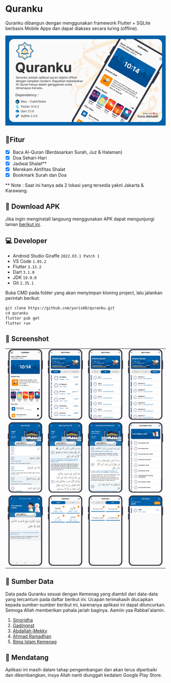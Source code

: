 # Quranku
Quranku dibangun dengan menggunakan framework Flutter + SQLite berbasis Mobile Apps dan dapat diakses secara luring (offline).
<div align="center">
<img src="assets/image/banner_intro_1.png"></div>

## 📌Fitur
- [x] Baca Al-Quran (Berdasarkan Surah, Juz & Halaman)
- [x] Doa Sehari-Hari
- [x] Jadwal Shalat**
- [x] Merekam Aktifitas Shalat
- [x] Bookmark Surah dan Doa

** Note : Saat ini hanya ada 2 lokasi  yang tersedia yakni Jakarta & Karawang.

## 📁 Download APK
Jika ingin menginstall langsung menggunakan APK dapat mengunjungi laman <a href="https://github.com/yuris60/quranku/tree/main/APK">berikut ini</a>.

## 💻 Developer

- Android Studio Giraffe `2022.03.1 Patch 1`
- VS Code `1.85.2`
- Flutter `3.13.2`
- Dart `3.1.0`
- JDK `19.0.0`
- Git `2.35.1`

Buka CMD pada folder yang akan menyimpan kloning project, lalu jalankan perintah berikut:

```
git clone https://github.com/yuris60/quranku.git
cd quranku
flutter pub get
flutter run
```

## 📱 Screenshot

<table>
  <tr>
    <td>
      <img src="assets/image/ss_home.png" width="180">
    </td>
    <td>
      <img src="assets/image/ss_quran_surah.png" width="180">
    </td>
    <td>
      <img src="assets/image/ss_quran_juz.png" width="180">
    </td>
    <td>
      <img src="assets/image/ss_quran_halaman.png" width="180">
    </td>
  </tr>
  <tr>
    <td>
      <img src="assets/image/ss_baca_surah.png" width="180">
    </td>
    <td>
      <img src="assets/image/ss_baca_juz.png" width="180">
    </td>
    <td>
      <img src="assets/image/ss_baca_halaman.png" width="180">
    </td>
    <td>
      <img src="assets/image/ss_doa.png" width="180">
    </td>
  </tr>
  <tr>
    <td>
      <img src="assets/image/ss_baca_doa.png" width="180">
    </td>
    <td>
      <img src="assets/image/ss_bookmark_surah.png" width="180">
    </td>
    <td>
      <img src="assets/image/ss_bookmark_doa.png" width="180">
    </td>
    <td>
      <img src="assets/image/ss_cari_surah_result.png" width="180">
    </td>
  </tr>
</table>

## 📝 Sumber Data

Data pada Quranku sesuai dengan Kemenag yang diambil dari data-data yang tercantum pada daftar berikut ini. Ucapan terimakasih diucapkan kepada sumber-sumber berikut ini, karenanya aplikasi ini dapat diluncurkan. Semoga Allah memberikan pahala jariah baginya. Aamiin yaa Rabbal'alamin.

1. <a href="https://github.com/sinoridha/quran-indonesia-db" target="_blank">Sinoridha</a>
2. <a href="https://github.com/gadingnst/quran-api/blob/main/data/juz.json" target="_blank">Gadingnst</a>
3. <a href="https://github.com/Abdallah-Mekky/Quran-Database" target="_blank">Abdallah-Mekky</a>
4. <a href="https://doa-doa-api-ahmadramadhan.fly.dev/api" target="_blank">Ahmad Ramadhan</a>
4. <a href="https://bimasislam.kemenag.go.id/jadwalshalat" target="_blank">Bima Islam Kemenag</a>

## 📆 Mendatang
Aplikasi ini masih dalam tahap  pengembangan dan akan terus diperbaiki dan dikembangkan, insya Allah nanti diunggah kedalam Google Play Store.